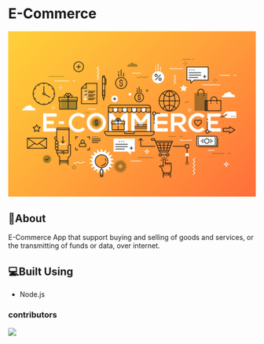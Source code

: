 # E-Commerce
![](images/e-commerce.jpeg)
## 📙About
E-Commerce App that support buying and selling of goods and services, or the transmitting of funds or data, over internet.
## 💻Built Using
- Node.js
### contributors 
[![](https://github.com/yousefelmahdy.png?size=200)](https://github.com/yousefelmahdy)
